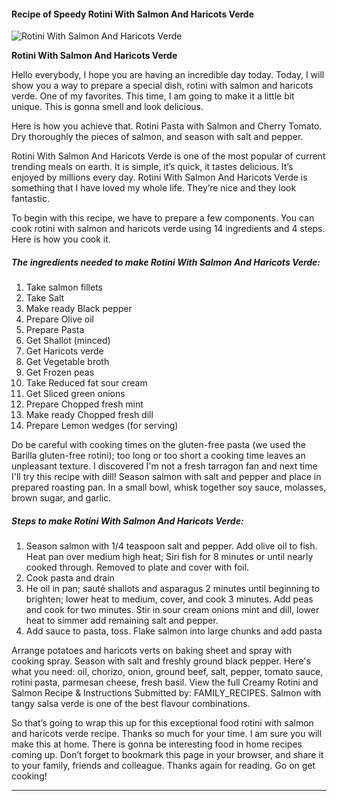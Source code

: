             

#### Recipe of Speedy Rotini With Salmon And Haricots Verde

![Rotini With Salmon And Haricots Verde](https://img-global.cpcdn.com/recipes/5666218502520832/751x532cq70/rotini-with-salmon-and-haricots-verde-recipe-main-photo.jpg)

**Rotini With Salmon And Haricots Verde**

Hello everybody, I hope you are having an incredible day today. Today, I will show you a way to prepare a special dish, rotini with salmon and haricots verde. One of my favorites. This time, I am going to make it a little bit unique. This is gonna smell and look delicious.

Here is how you achieve that. Rotini Pasta with Salmon and Cherry Tomato. Dry thoroughly the pieces of salmon, and season with salt and pepper.

Rotini With Salmon And Haricots Verde is one of the most popular of current trending meals on earth. It is simple, it’s quick, it tastes delicious. It’s enjoyed by millions every day. Rotini With Salmon And Haricots Verde is something that I have loved my whole life. They’re nice and they look fantastic.

To begin with this recipe, we have to prepare a few components. You can cook rotini with salmon and haricots verde using 14 ingredients and 4 steps. Here is how you cook it.

##### The ingredients needed to make Rotini With Salmon And Haricots Verde:

1.  Take salmon fillets
2.  Take Salt
3.  Make ready Black pepper
4.  Prepare Olive oil
5.  Prepare Pasta
6.  Get Shallot (minced)
7.  Get Haricots verde
8.  Get Vegetable broth
9.  Get Frozen peas
10.  Take Reduced fat sour cream
11.  Get Sliced green onions
12.  Prepare Chopped fresh mint
13.  Make ready Chopped fresh dill
14.  Prepare Lemon wedges (for serving)

Do be careful with cooking times on the gluten-free pasta (we used the Barilla gluten-free rotini); too long or too short a cooking time leaves an unpleasant texture. I discovered I'm not a fresh tarragon fan and next time I'll try this recipe with dill! Season salmon with salt and pepper and place in prepared roasting pan. In a small bowl, whisk together soy sauce, molasses, brown sugar, and garlic.

##### Steps to make Rotini With Salmon And Haricots Verde:

1.  Season salmon with 1/4 teaspoon salt and pepper. Add olive oil to fish. Heat pan over medium high heat; Siri fish for 8 minutes or until nearly cooked through. Removed to plate and cover with foil.
2.  Cook pasta and drain
3.  He oil in pan; sauté shallots and asparagus 2 minutes until beginning to brighten; lower heat to medium, cover, and cook 3 minutes. Add peas and cook for two minutes. Stir in sour cream onions mint and dill, lower heat to simmer add remaining salt and pepper.
4.  Add sauce to pasta, toss. Flake salmon into large chunks and add pasta

Arrange potatoes and haricots verts on baking sheet and spray with cooking spray. Season with salt and freshly ground black pepper. Here's what you need: oil, chorizo, onion, ground beef, salt, pepper, tomato sauce, rotini pasta, parmesan cheese, fresh basil. View the full Creamy Rotini and Salmon Recipe & Instructions Submitted by: FAMILY\_RECIPES. Salmon with tangy salsa verde is one of the best flavour combinations.

So that’s going to wrap this up for this exceptional food rotini with salmon and haricots verde recipe. Thanks so much for your time. I am sure you will make this at home. There is gonna be interesting food in home recipes coming up. Don’t forget to bookmark this page in your browser, and share it to your family, friends and colleague. Thanks again for reading. Go on get cooking!

* * *